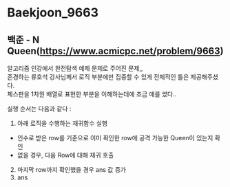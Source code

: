# Baekjoon_9663
## 백준 - N Queen(https://www.acmicpc.net/problem/9663) 
알고리즘 인강에서 완전탐색 예제 문제로 주어진 문제,,  
존경하는 류호석 강사님께서 로직 부분에만 집중할 수 있게 전체적인 틀은 제공해주셨다.  
체스판을 1차원 배열로 표현한 부분을 이해하는데에 조금 애를 썼다..  

실행 순서는 다음과 같다 :
1. 아래 로직을 수행하는 재귀함수 실행
  * 인수로 받은 row를 기준으로 이미 확인한 row에 공격 가능한 Queen이 있는지 확인
  * 없을 경우, 다음 Row에 대해 재귀 호출 
2. 마지막 row까지 확인했을 경우 ans 값 증가
3. ans 
